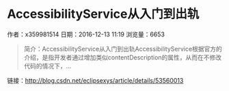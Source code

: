 # AccessibilityService从入门到出轨
作者：x359981514
日期：2016-12-13 11:19
浏览量：6653
> 简介：AccessibilityService从入门到出轨AccessibilityService根据官方的介绍，是指开发者通过增加类似contentDescription的属性，从而在不修改代码的情况下，...

 链接：http://blog.csdn.net/eclipsexys/article/details/53560013
